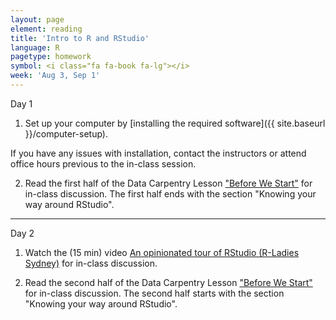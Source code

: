 ```yaml
---
layout: page
element: reading
title: 'Intro to R and RStudio'
language: R
pagetype: homework
symbol: <i class="fa fa-book fa-lg"></i>
week: 'Aug 3, Sep 1'
---
```


Day 1
<!-- from https://github.com/datacarpentry/semester-biology/blob/main/readings/R-intro.md-->
1) Set up your computer by [installing the required software]({{ site.baseurl }}/computer-setup).

If you have any issues with installation, contact the instructors or attend office hours previous to the in-class session.


2) Read the first half of the Data Carpentry Lesson ["Before We Start"](http://www.datacarpentry.org/R-ecology-lesson/00-before-we-start.html) for in-class discussion. The first half ends with the section "Knowing your way around RStudio".


---

Day 2


1) Watch the (15 min) video [An opinionated tour of RStudio (R-Ladies Sydney)](https://www.youtube.com/watch?v=kfcX5DEMAp4) for in-class discussion.

2) Read the second half of the Data Carpentry Lesson ["Before We Start"](http://www.datacarpentry.org/R-ecology-lesson/00-before-we-start.html) for in-class discussion. The second half starts with the section "Knowing your way around RStudio".
